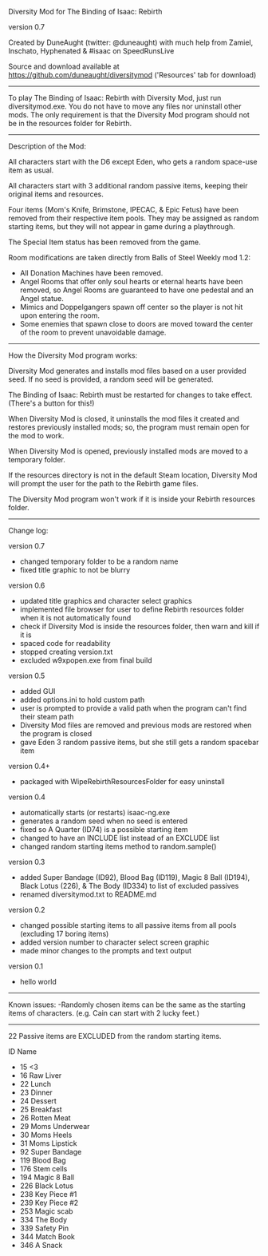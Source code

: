 Diversity Mod for The Binding of Isaac: Rebirth

version 0.7

Created by DuneAught (twitter: @duneaught)
with much help from Zamiel, Inschato, Hyphenated & #isaac on SpeedRunsLive

Source and download available at https://github.com/duneaught/diversitymod ('Resources' tab for download)

---

To play The Binding of Isaac: Rebirth with Diversity Mod, just run diversitymod.exe. You do not have to move any files nor uninstall other mods. The only requirement is that the Diversity Mod program should not be in the resources folder for Rebirth.

---

Description of the Mod:

All characters start with the D6 except Eden, who gets a random space-use item as usual.

All characters start with 3 additional random passive items, keeping their original items and resources.

Four items (Mom's Knife, Brimstone, IPECAC, & Epic Fetus) have been removed from their respective item pools. They may be assigned as random starting items, but they will not appear in game during a playthrough.

The Special Item status has been removed from the game.

Room modifications are taken directly from Balls of Steel Weekly mod 1.2:
- All Donation Machines have been removed.
- Angel Rooms that offer only soul hearts or eternal hearts have been removed, so Angel Rooms are guaranteed to have one pedestal and an Angel statue.
- Mimics and Doppelgangers spawn off center so the player is not hit upon entering the room.
- Some enemies that spawn close to doors are moved toward the center of the room to prevent unavoidable damage.

---

How the Diversity Mod program works:

Diversity Mod generates and installs mod files based on a user provided seed. If no seed is provided, a random seed will be generated.

The Binding of Isaac: Rebirth must be restarted for changes to take effect. (There's a button for this!)

When Diversity Mod is closed, it uninstalls the mod files it created and restores previously installed mods; so, the program must remain open for the mod to work.

When Diversity Mod is opened, previously installed mods are moved to a temporary folder.

If the resources directory is not in the default Steam location, Diversity Mod will prompt the user for the path to the Rebirth game files.

The Diversity Mod program won't work if it is inside your Rebirth resources folder.

---

Change log:

version 0.7
- changed temporary folder to be a random name
- fixed title graphic to not be blurry

version 0.6
- updated title graphics and character select graphics
- implemented file browser for user to define Rebirth resources folder when it is not automatically found
- check if Diversity Mod is inside the resources folder, then warn and kill if it is
- spaced code for readability
- stopped creating version.txt
- excluded w9xpopen.exe from final build

version 0.5
- added GUI
- added options.ini to hold custom path
- user is prompted to provide a valid path when the program can't find their steam path
- Diversity Mod files are removed and previous mods are restored when the program is closed
- gave Eden 3 random passive items, but she still gets a random spacebar item

version 0.4+
- packaged with WipeRebirthResourcesFolder for easy uninstall

version 0.4
- automatically starts (or restarts) isaac-ng.exe
- generates a random seed when no seed is entered
- fixed so A Quarter (ID74) is a possible starting item
- changed to have an INCLUDE list instead of an EXCLUDE list
- changed random starting items method to random.sample()

version 0.3
- added Super Bandage (ID92), Blood Bag (ID119), Magic 8 Ball (ID194), Black Lotus (226), & The Body (ID334) to list of excluded passives
- renamed diversitymod.txt to README.md

version 0.2
- changed possible starting items to all passive items from all pools (excluding 17 boring items)
- added version number to character select screen graphic
- made minor changes to the prompts and text output

version 0.1
- hello world

---

Known issues:
-Randomly chosen items can be the same as the starting items of characters. (e.g. Cain can start with 2 lucky feet.)

---

22 Passive items are EXCLUDED from the random starting items.

ID	Name
- 15	<3
- 16	Raw Liver
- 22	Lunch
- 23	Dinner
- 24	Dessert
- 25	Breakfast
- 26	Rotten Meat
- 29	Moms Underwear
- 30	Moms Heels
- 31	Moms Lipstick
- 92	Super Bandage
- 119	Blood Bag
- 176	Stem cells
- 194	Magic 8 Ball
- 226	Black Lotus
- 238	Key Piece #1
- 239	Key Piece #2
- 253	Magic scab
- 334	The Body
- 339	Safety Pin
- 344	Match Book
- 346	A Snack
